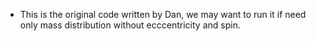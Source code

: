 * This is the original code written by Dan, we may want to run it if need only mass distribution without ecccentricity and spin.
